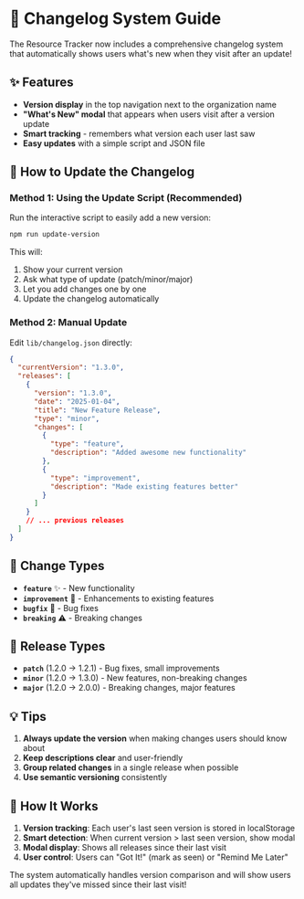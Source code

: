 # 📝 Changelog System Guide

The Resource Tracker now includes a comprehensive changelog system that automatically shows users what's new when they visit after an update!

## ✨ Features

- **Version display** in the top navigation next to the organization name
- **"What's New" modal** that appears when users visit after a version update
- **Smart tracking** - remembers what version each user last saw
- **Easy updates** with a simple script and JSON file

## 🚀 How to Update the Changelog

### Method 1: Using the Update Script (Recommended)

Run the interactive script to easily add a new version:

```bash
npm run update-version
```

This will:
1. Show your current version
2. Ask what type of update (patch/minor/major)
3. Let you add changes one by one
4. Update the changelog automatically

### Method 2: Manual Update

Edit `lib/changelog.json` directly:

```json
{
  "currentVersion": "1.3.0",
  "releases": [
    {
      "version": "1.3.0",
      "date": "2025-01-04",
      "title": "New Feature Release",
      "type": "minor",
      "changes": [
        {
          "type": "feature",
          "description": "Added awesome new functionality"
        },
        {
          "type": "improvement", 
          "description": "Made existing features better"
        }
      ]
    }
    // ... previous releases
  ]
}
```

## 📝 Change Types

- **`feature`** ✨ - New functionality
- **`improvement`** 🔧 - Enhancements to existing features
- **`bugfix`** 🐛 - Bug fixes
- **`breaking`** ⚠️ - Breaking changes

## 🎯 Release Types

- **`patch`** (1.2.0 → 1.2.1) - Bug fixes, small improvements
- **`minor`** (1.2.0 → 1.3.0) - New features, non-breaking changes  
- **`major`** (1.2.0 → 2.0.0) - Breaking changes, major features

## 💡 Tips

1. **Always update the version** when making changes users should know about
2. **Keep descriptions clear** and user-friendly
3. **Group related changes** in a single release when possible
4. **Use semantic versioning** consistently

## 🔧 How It Works

1. **Version tracking**: Each user's last seen version is stored in localStorage
2. **Smart detection**: When current version > last seen version, show modal
3. **Modal display**: Shows all releases since their last visit
4. **User control**: Users can "Got It!" (mark as seen) or "Remind Me Later"

The system automatically handles version comparison and will show users all updates they've missed since their last visit! 